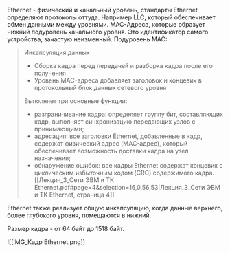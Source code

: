 Ethernet - физический и канальный уровень, стандарты Ethernet определяют протоколы оттуда.
Например LLC,  который обеспечивает обмен данными между уровнями.
MAC-Адреса, которые образует нижний подуровень канального уровня. Это идентификатор самого устройства, зачастую неизменный.
Подуровень MAC:
> Инкапсуляция данных 
> 	- Сборка кадра перед передачей и разборка кадра после его получения 
> 	- Уровень MAC-адреса добавляет заголовок и концевик в протокольный блок данных сетевого уровня
> 	
> 	Выполняет три основные функции:
> 	- разграничивание кадра: определяет группу бит, составляющих кадр, выполняет синхронизацию передающих узлов с принимающими;
> 	- адресация: все заголовки Ethernet, добавленные в кадр, содержат физический адрес (MAC-адрес), который обеспечивает возможность доставки кадра на узел назначения; 
> 	- обнаружение ошибок: все кадры Ethernet содержат концевик с циклическим избыточным кодом (CRC) содержимого кадра.
[[Лекция_3_Сети ЭВМ и ТК Ethernet.pdf#page=4&selection=16,0,56,53|Лекция_3_Сети ЭВМ и ТК Ethernet, страница 4]]

Ethernet также реализует общую инкапсуляцию, когда данные верхнего, более глубокого уровня, помещаются в нижний.

Размер кадра - от 64 байт до 1518 байт.

![[IMG_Кадр Ethernet.png]]